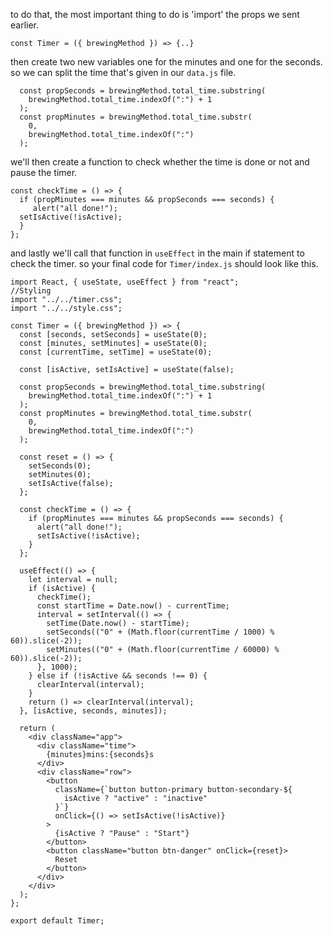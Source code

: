 to do that, the most important thing to do is 'import' the props we sent earlier.

`const Timer = ({ brewingMethod }) => {..}`

then create two new variables one for the minutes and one for the seconds.
so we can split the time that's given in our `data.js` file.

```
  const propSeconds = brewingMethod.total_time.substring(
    brewingMethod.total_time.indexOf(":") + 1
  );
  const propMinutes = brewingMethod.total_time.substr(
    0,
    brewingMethod.total_time.indexOf(":")
  );
```

 we'll then create a function to check whether the time is done or not and pause the timer.

```
const checkTime = () => {
  if (propMinutes === minutes && propSeconds === seconds) {
     alert("all done!");
  setIsActive(!isActive);
  }
};
```
and lastly we'll call that function in `useEffect` in the main if statement to check the timer.
so your final code for `Timer/index.js` should look like this.

```
import React, { useState, useEffect } from "react";
//Styling
import "../../timer.css";
import "../../style.css";

const Timer = ({ brewingMethod }) => {
  const [seconds, setSeconds] = useState(0);
  const [minutes, setMinutes] = useState(0);
  const [currentTime, setTime] = useState(0);

  const [isActive, setIsActive] = useState(false);

  const propSeconds = brewingMethod.total_time.substring(
    brewingMethod.total_time.indexOf(":") + 1
  );
  const propMinutes = brewingMethod.total_time.substr(
    0,
    brewingMethod.total_time.indexOf(":")
  );

  const reset = () => {
    setSeconds(0);
    setMinutes(0);
    setIsActive(false);
  };

  const checkTime = () => {
    if (propMinutes === minutes && propSeconds === seconds) {
      alert("all done!");
      setIsActive(!isActive);
    }
  };

  useEffect(() => {
    let interval = null;
    if (isActive) {
      checkTime();
      const startTime = Date.now() - currentTime;
      interval = setInterval(() => {
        setTime(Date.now() - startTime);
        setSeconds(("0" + (Math.floor(currentTime / 1000) % 60)).slice(-2));
        setMinutes(("0" + (Math.floor(currentTime / 60000) % 60)).slice(-2));
      }, 1000);
    } else if (!isActive && seconds !== 0) {
      clearInterval(interval);
    }
    return () => clearInterval(interval);
  }, [isActive, seconds, minutes]);

  return (
    <div className="app">
      <div className="time">
        {minutes}mins:{seconds}s
      </div>
      <div className="row">
        <button
          className={`button button-primary button-secondary-${
            isActive ? "active" : "inactive"
          }`}
          onClick={() => setIsActive(!isActive)}
        >
          {isActive ? "Pause" : "Start"}
        </button>
        <button className="button btn-danger" onClick={reset}>
          Reset
        </button>
      </div>
    </div>
  );
};

export default Timer;
```